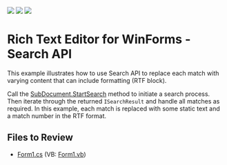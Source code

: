 <!-- default badges list -->
![](https://img.shields.io/endpoint?url=https://codecentral.devexpress.com/api/v1/VersionRange/128611811/13.1.4%2B)
[![](https://img.shields.io/badge/Open_in_DevExpress_Support_Center-FF7200?style=flat-square&logo=DevExpress&logoColor=white)](https://supportcenter.devexpress.com/ticket/details/E3147)
[![](https://img.shields.io/badge/📖_How_to_use_DevExpress_Examples-e9f6fc?style=flat-square)](https://docs.devexpress.com/GeneralInformation/403183)
<!-- default badges end -->

# Rich Text Editor for WinForms - Search API


This example illustrates how to use Search API to replace each match with varying content that can include formatting (RTF block). 

Call the [SubDocument.StartSearch](https://docs.devexpress.com/OfficeFileAPI/DevExpress.XtraRichEdit.API.Native.SubDocument.StartSearch.overloads) method to initiate a search process. Then iterate through the returned `ISearchResult` and handle all matches as required. In this example, each match is replaced with some static text and a match number in the RTF format.


## Files to Review

* [Form1.cs](./CS/Form1.cs) (VB: [Form1.vb](./VB/Form1.vb))

